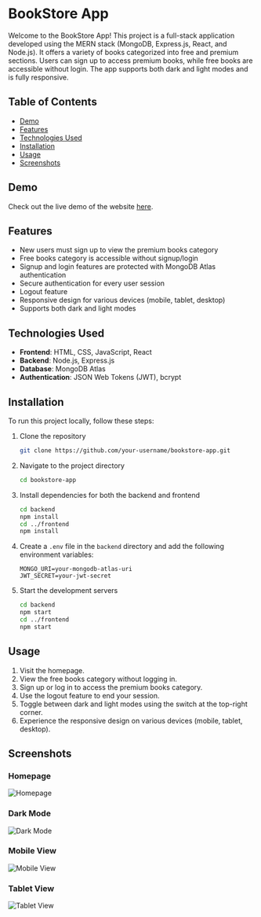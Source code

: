 # BookStore App

Welcome to the BookStore App! This project is a full-stack application developed using the MERN stack (MongoDB, Express.js, React, and Node.js). It offers a variety of books categorized into free and premium sections. Users can sign up to access premium books, while free books are accessible without login. The app supports both dark and light modes and is fully responsive.

## Table of Contents
- [Demo](#demo)
- [Features](#features)
- [Technologies Used](#technologies-used)
- [Installation](#installation)
- [Usage](#usage)
- [Screenshots](#screenshots)

## Demo
Check out the live demo of the website [here](https://your-demo-link.com).

## Features
- New users must sign up to view the premium books category
- Free books category is accessible without signup/login
- Signup and login features are protected with MongoDB Atlas authentication
- Secure authentication for every user session
- Logout feature
- Responsive design for various devices (mobile, tablet, desktop)
- Supports both dark and light modes

## Technologies Used
- **Frontend**: HTML, CSS, JavaScript, React
- **Backend**: Node.js, Express.js
- **Database**: MongoDB Atlas
- **Authentication**: JSON Web Tokens (JWT), bcrypt

## Installation
To run this project locally, follow these steps:

1. Clone the repository
    ```sh
    git clone https://github.com/your-username/bookstore-app.git
    ```
2. Navigate to the project directory
    ```sh
    cd bookstore-app
    ```
3. Install dependencies for both the backend and frontend
    ```sh
    cd backend
    npm install
    cd ../frontend
    npm install
    ```
4. Create a `.env` file in the `backend` directory and add the following environment variables:
    ```env
    MONGO_URI=your-mongodb-atlas-uri
    JWT_SECRET=your-jwt-secret
    ```
5. Start the development servers
    ```sh
    cd backend
    npm start
    cd ../frontend
    npm start
    ```

## Usage
1. Visit the homepage.
2. View the free books category without logging in.
3. Sign up or log in to access the premium books category.
4. Use the logout feature to end your session.
5. Toggle between dark and light modes using the switch at the top-right corner.
6. Experience the responsive design on various devices (mobile, tablet, desktop).

## Screenshots
### Homepage
![Homepage](path/to/homepage-screenshot.jpg)

### Dark Mode
![Dark Mode](path/to/dark-mode-screenshot.jpg)

### Mobile View
![Mobile View](path/to/mobile-view-screenshot.jpg)

### Tablet View
![Tablet View](path/to/tablet-view-screenshot.jpg)
